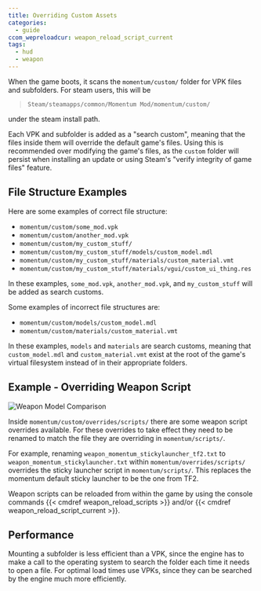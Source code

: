 ```yaml
---
title: Overriding Custom Assets
categories:
  - guide
ccom_wepreloadcur: weapon_reload_script_current
tags:
  - hud
  - weapon
---
```


When the game boots, it scans the `momentum/custom/` folder for VPK files and subfolders.
For steam users, this will be

> `Steam/steamapps/common/Momentum Mod/momentum/custom/`

under the steam install path.

Each VPK and subfolder is added as a "search custom", meaning that the files inside them will override the default game's files.
Using this is recommended over modifying the game's files, as the `custom` folder will persist when installing an update or using Steam's "verify integrity of game files" feature.

## File Structure Examples

Here are some examples of correct file structure:

- `momentum/custom/some_mod.vpk`
- `momentum/custom/another_mod.vpk`
- `momentum/custom/my_custom_stuff/`
- `momentum/custom/my_custom_stuff/models/custom_model.mdl`
- `momentum/custom/my_custom_stuff/materials/custom_material.vmt`
- `momentum/custom/my_custom_stuff/materials/vgui/custom_ui_thing.res`

In these examples, `some_mod.vpk`, `another_mod.vpk`, and `my_custom_stuff` will be added as search customs.

Some examples of incorrect file structures are:

- `momentum/custom/models/custom_model.mdl`
- `momentum/custom/materials/custom_material.vmt`

In these examples, `models` and `materials` are search customs, meaning that `custom_model.mdl` and `custom_material.vmt` exist at the root of the game's virtual filesystem instead of in their appropriate folders.

## Example - Overriding Weapon Script

![Weapon Model Comparison](/images/override-custom-assets_guide/weapon_compare.jpg)

Inside `momentum/custom/overrides/scripts/` there are some weapon script overrides available.
For these overrides to take effect they need to be renamed to match the file they are overriding in `momentum/scripts/`.

For example, renaming `weapon_momentum_stickylauncher_tf2.txt` to `weapon_momentum_stickylauncher.txt` within `momentum/overrides/scripts/` overrides the sticky launcher script in `momentum/scripts/`. This replaces the momentum default sticky launcher to be the one from TF2.

Weapon scripts can be reloaded from within the game by using the console commands {{< cmdref weapon_reload_scripts >}} and/or {{< cmdref weapon_reload_script_current >}}.

## Performance

Mounting a subfolder is less efficient than a VPK, since the engine has to make a call to the operating system to search the folder each time it needs to open a file.
For optimal load times use VPKs, since they can be searched by the engine much more efficiently.
